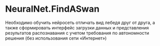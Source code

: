 # NeuralNet.FindASwan
Необходимо обучить нейросеть отличать вид лебедя друг от друга, а также сформировать интерфейс загрузки данных и представления результатов распознавания с учетом требования по автономности решения (без использования сети «Интернет»)
